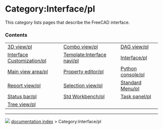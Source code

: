 # Category:Interface/pl
This category lists pages that describe the FreeCAD interface.

### Contents

|     |     |     |
| --- | --- | --- |
| [3D view/pl](3D_view/pl.md) | [Combo view/pl](Combo_view/pl.md) | [DAG view/pl](DAG_view/pl.md) |
| [Interface Customization/pl](Interface_Customization/pl.md) | [Template:Interface navi/pl](Template_Interface_navi/pl.md) | [Interface/pl](Interface/pl.md) |
| [Main view area/pl](Main_view_area/pl.md) | [Property editor/pl](Property_editor/pl.md) | [Python console/pl](Python_console/pl.md) |
| [Report view/pl](Report_view/pl.md) | [Selection view/pl](Selection_view/pl.md) | [Standard Menu/pl](Standard_Menu/pl.md) |
| [Status bar/pl](Status_bar/pl.md) | [Std Workbench/pl](Std_Workbench/pl.md) | [Task panel/pl](Task_panel/pl.md) |
| [Tree view/pl](Tree_view/pl.md) |



---
![](images/Right_arrow.png) [documentation index](../README.md) > Category:Interface/pl
